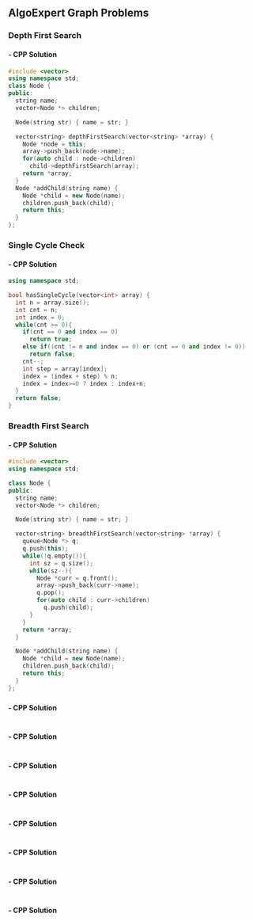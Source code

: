 ## AlgoExpert Graph Problems

### Depth First Search

#### - CPP Solution
```cpp
#include <vector>
using namespace std;
class Node {
public:
  string name;
  vector<Node *> children;

  Node(string str) { name = str; }

  vector<string> depthFirstSearch(vector<string> *array) {
    Node *node = this;
    array->push_back(node->name);
    for(auto child : node->children)
      child->depthFirstSearch(array);
    return *array;
  }
  Node *addChild(string name) {
    Node *child = new Node(name);
    children.push_back(child);
    return this;
  }
};
```
### Single Cycle Check

#### - CPP Solution
```cpp
using namespace std;

bool hasSingleCycle(vector<int> array) {
  int n = array.size();
  int cnt = n;
  int index = 0;
  while(cnt >= 0){
    if(cnt == 0 and index == 0)
      return true;
    else if((cnt != n and index == 0) or (cnt == 0 and index != 0))
      return false;
    cnt--;
    int step = array[index];
    index = (index + step) % n;
    index = index>=0 ? index : index+n;
  }
  return false;
}
```
### Breadth First Search

#### - CPP Solution
```cpp
#include <vector>
using namespace std;

class Node {
public:
  string name;
  vector<Node *> children;

  Node(string str) { name = str; }

  vector<string> breadthFirstSearch(vector<string> *array) {
    queue<Node *> q;
    q.push(this);
    while(!q.empty()){
      int sz = q.size();
      while(sz--){
        Node *curr = q.front();
        array->push_back(curr->name);
        q.pop();
        for(auto child : curr->children)
          q.push(child);
      }
    }
    return *array;
  }

  Node *addChild(string name) {
    Node *child = new Node(name);
    children.push_back(child);
    return this;
  }
};
```
### 

#### - CPP Solution
```cpp
```
### 

#### - CPP Solution
```cpp
```
### 

#### - CPP Solution
```cpp
```
### 

#### - CPP Solution
```cpp
```
### 

#### - CPP Solution
```cpp
```
### 

#### - CPP Solution
```cpp
```
### 

#### - CPP Solution
```cpp
```
### 

#### - CPP Solution
```cpp
```
